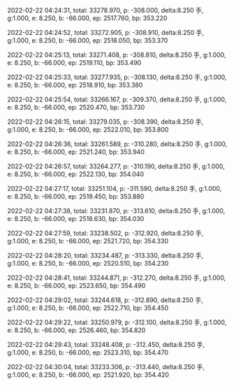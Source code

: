 2022-02-22 04:24:31, total: 33278.970, p: -308.000, delta:8.250 手, g:1.000, e: 8.250, b: -66.000, ep: 2517.760, bp: 353.220

2022-02-22 04:24:52, total: 33272.905, p: -308.910, delta:8.250 手, g:1.000, e: 8.250, b: -66.000, ep: 2518.050, bp: 353.370

2022-02-22 04:25:13, total: 33271.408, p: -308.810, delta:8.250 手, g:1.000, e: 8.250, b: -66.000, ep: 2519.110, bp: 353.490

2022-02-22 04:25:33, total: 33277.935, p: -308.130, delta:8.250 手, g:1.000, e: 8.250, b: -66.000, ep: 2518.910, bp: 353.380

2022-02-22 04:25:54, total: 33266.167, p: -309.370, delta:8.250 手, g:1.000, e: 8.250, b: -66.000, ep: 2520.470, bp: 353.730

2022-02-22 04:26:15, total: 33279.035, p: -308.390, delta:8.250 手, g:1.000, e: 8.250, b: -66.000, ep: 2522.010, bp: 353.800

2022-02-22 04:26:36, total: 33261.589, p: -310.280, delta:8.250 手, g:1.000, e: 8.250, b: -66.000, ep: 2521.240, bp: 353.940

2022-02-22 04:26:57, total: 33264.277, p: -310.190, delta:8.250 手, g:1.000, e: 8.250, b: -66.000, ep: 2522.130, bp: 354.040

2022-02-22 04:27:17, total: 33251.104, p: -311.590, delta:8.250 手, g:1.000, e: 8.250, b: -66.000, ep: 2519.450, bp: 353.880

2022-02-22 04:27:38, total: 33231.870, p: -313.610, delta:8.250 手, g:1.000, e: 8.250, b: -66.000, ep: 2518.630, bp: 354.030

2022-02-22 04:27:59, total: 33238.502, p: -312.920, delta:8.250 手, g:1.000, e: 8.250, b: -66.000, ep: 2521.720, bp: 354.330

2022-02-22 04:28:20, total: 33234.487, p: -313.330, delta:8.250 手, g:1.000, e: 8.250, b: -66.000, ep: 2520.510, bp: 354.230

2022-02-22 04:28:41, total: 33244.871, p: -312.270, delta:8.250 手, g:1.000, e: 8.250, b: -66.000, ep: 2523.650, bp: 354.490

2022-02-22 04:29:02, total: 33244.618, p: -312.890, delta:8.250 手, g:1.000, e: 8.250, b: -66.000, ep: 2522.710, bp: 354.450

2022-02-22 04:29:22, total: 33250.979, p: -312.100, delta:8.250 手, g:1.000, e: 8.250, b: -66.000, ep: 2526.460, bp: 354.820

2022-02-22 04:29:43, total: 33248.408, p: -312.450, delta:8.250 手, g:1.000, e: 8.250, b: -66.000, ep: 2523.310, bp: 354.470

2022-02-22 04:30:04, total: 33233.306, p: -313.440, delta:8.250 手, g:1.000, e: 8.250, b: -66.000, ep: 2521.920, bp: 354.420
